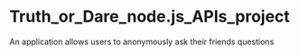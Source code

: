 # Truth_or_Dare_node.js_APIs_project
An application allows users to anonymously ask their friends questions
